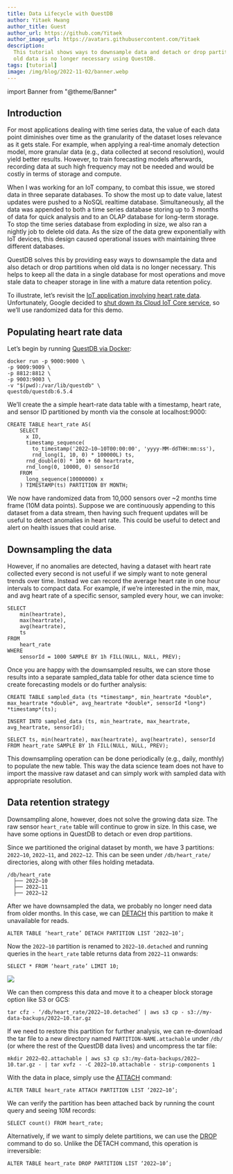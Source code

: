 ```yaml
---
title: Data Lifecycle with QuestDB
author: Yitaek Hwang
author_title: Guest
author_url: https://github.com/Yitaek
author_image_url: https://avatars.githubusercontent.com/Yitaek
description:
  This tutorial shows ways to downsample data and detach or drop partitions when
  old data is no longer necessary using QuestDB.
tags: [tutorial]
image: /img/blog/2022-11-02/banner.webp
---
```


import Banner from "@theme/Banner"

<Banner
  alt="A screenshot showing data monitoring"
  height={500}
  src="/img/blog/2022-11-02/banner.webp"
  width={692}
/>

<!--truncate-->

## Introduction

For most applications dealing with time series data, the value of each data
point diminishes over time as the granularity of the dataset loses relevance as
it gets stale. For example, when applying a real-time anomaly detection model,
more granular data (e.g., data collected at second resolution), would yield
better results. However, to train forecasting models afterwards, recording data
at such high frequency may not be needed and would be costly in terms of storage
and compute.

When I was working for an IoT company, to combat this issue, we stored data in
three separate databases. To show the most up to date value, latest updates were
pushed to a NoSQL realtime database. Simultaneously, all the data was appended
to both a time series database storing up to 3 months of data for quick analysis
and to an OLAP database for long-term storage. To stop the time series database
from exploding in size, we also ran a nightly job to delete old data. As the
size of the data grew exponentially with IoT devices, this design caused
operational issues with maintaining three different databases.

QuestDB solves this by providing easy ways to downsample the data and also
detach or drop partitions when old data is no longer necessary. This helps to
keep all the data in a single database for most operations and move stale data
to cheaper storage in line with a mature data retention policy.

To illustrate, let’s revisit the
[IoT application involving heart rate data](/blog/2021/02/05/streaming-heart-rate-data-with-iot-core-and-questdb/).
Unfortunately, Google decided to
[shut down its Cloud IoT Core service](https://techcrunch.com/2022/08/17/google-cloud-will-shutter-its-iot-core-service-next-year/),
so we’ll use randomized data for this demo.

## Populating heart rate data

Let’s begin by running [QuestDB via Docker](/docs/get-started/docker/):

```shell
docker run -p 9000:9000 \
-p 9009:9009 \
-p 8812:8812 \
-p 9003:9003 \
-v "$(pwd):/var/lib/questdb" \
questdb/questdb:6.5.4
```

We’ll create the a simple heart-rate data table with a timestamp, heart rate,
and sensor ID partitioned by month via the console at localhost:9000:

```questdb-sql
CREATE TABLE heart_rate AS(
    SELECT
      x ID,
      timestamp_sequence(
        to_timestamp('2022–10–10T00:00:00', 'yyyy-MM-ddTHH:mm:ss'),
        rnd_long(1, 10, 0) * 100000L) ts,
      rnd_double(0) * 100 + 60 heartrate,
      rnd_long(0, 10000, 0) sensorId
    FROM
      long_sequence(10000000) x
    ) TIMESTAMP(ts) PARTITION BY MONTH;
```

We now have randomized data from 10,000 sensors over ~2 months time frame (10M
data points). Suppose we are continuously appending to this dataset from a data
stream, then having such frequent updates will be useful to detect anomalies in
heart rate. This could be useful to detect and alert on health issues that could
arise.

## Downsampling the data

However, if no anomalies are detected, having a dataset with heart rate
collected every second is not useful if we simply want to note general trends
over time. Instead we can record the average heart rate in one hour intervals to
compact data. For example, if we’re interested in the min, max, and avg heart
rate of a specific sensor, sampled every hour, we can invoke:

```questdb-sql
SELECT
    min(heartrate),
    max(heartrate),
    avg(heartrate),
    ts
FROM
    heart_rate
WHERE
    sensorId = 1000 SAMPLE BY 1h FILL(NULL, NULL, PREV);
```

Once you are happy with the downsampled results, we can store those results into
a separate sampled_data table for other data science time to create forecasting
models or do further analysis:

```questdb-sql
CREATE TABLE sampled_data (ts *timestamp*, min_heartrate *double*, max_heartrate *double*, avg_heartrate *double*, sensorId *long*) *timestamp*(ts);

INSERT INTO sampled_data (ts, min_heartrate, max_heartrate, avg_heartrate, sensorId);

SELECT ts, min(heartrate), max(heartrate), avg(heartrate), sensorId FROM heart_rate SAMPLE BY 1h FILL(NULL, NULL, PREV);
```

This downsampling operation can be done periodically (e.g., daily, monthly) to
populate the new table. This way the data science team does not have to import
the massive raw dataset and can simply work with sampled data with appropriate
resolution.

## Data retention strategy

Downsampling alone, however, does not solve the growing data size. The raw
sensor `heart_rate` table will continue to grow in size. In this case, we have
some options in QuestDB to detach or even drop partitions.

Since we partitioned the original dataset by month, we have 3 partitions:
`2022–10`, `2022–11`, and `2022–12`. This can be seen under `/db/heart_rate/`
directories, along with other files holding metadata.

```
/db/heart_rate
  ├── 2022–10
  ├── 2022–11
  ├── 2022–12
```

After we have downsampled the data, we probably no longer need data from older
months. In this case, we can
[DETACH](/docs/reference/sql/alter-table-detach-partition/) this partition to
make it unavailable for reads.

```questdb-sql
ALTER TABLE ‘heart_rate’ DETACH PARTITION LIST ‘2022–10’;
```

Now the `2022–10` partition is renamed to `2022–10.detached` and running queries
in the `heart_rate` table returns data from `2022–11` onwards:

```questdb-sql
SELECT * FROM ‘heart_rate’ LIMIT 10;
```

![](https://cdn-images-1.medium.com/max/3200/0*XdjQoRUjy_6czOvG)

We can then compress this data and move it to a cheaper block storage option
like S3 or GCS:

```shell
tar cfz - ‘/db/heart_rate/2022–10.detached’ | aws s3 cp - s3://my-data-backups/2022–10.tar.gz
```

If we need to restore this partition for further analysis, we can re-download
the tar file to a new directory named `PARTITION-NAME.attachable` under `/db/`
(or where the rest of the QuestDB data lives) and uncompress the tar file:

```shell
mkdir 2022–02.attachable | aws s3 cp s3:/my-data-backups/2022–10.tar.gz - | tar xvfz - -C 2022–10.attachable - strip-components 1
```

With the data in place, simply use the
[ATTACH](/docs/reference/sql/alter-table-attach-partition/) command:

```
ALTER TABLE heart_rate ATTACH PARTITION LIST ‘2022–10’;
```

We can verify the partition has been attached back by running the count query
and seeing 10M records:

```
SELECT count() FROM heart_rate;
```

Alternatively, if we want to simply delete partitions, we can use the
[DROP](/docs/reference/sql/alter-table-drop-partition/) command to do so. Unlike
the DETACH command, this operation is irreversible:

```
ALTER TABLE heart_rate DROP PARTITION LIST ‘2022–10’;
```
